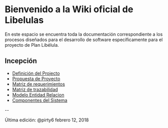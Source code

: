 # Bienvenido a la Wiki oficial de Libelulas
En este espacio se encuentra toda la documentación correspondiente a los procesos diseñados para el desarrollo de software específicamente para el proyecto de Plan Libélula.

## Incepción
* [Definición del Projecto](https://github.com/CaveLabs-1/Libelulas/blob/master/documentacion/Project-Definition.pdf)
* [Propuesta de Proyecto](https://github.com/CaveLabs-1/Libelulas/blob/master/documentacion/Project-Proposal.pdf)
* [Matriz de requerimientos]()
* [Matriz de trazabilidad]()
* [Modelo Entidad Relacion](https://github.com/CaveLabs-1/Libelulas/blob/master/documentacion/MER_LIBELULAS.pdf)
* [Componentes del Sistema](https://github.com/CaveLabs-1/Libelulas/blob/master/documentacion/Componentes_del_Sistema_Libelula.pdf)


--

Última edición: @pirty6 febrero 12, 2018
